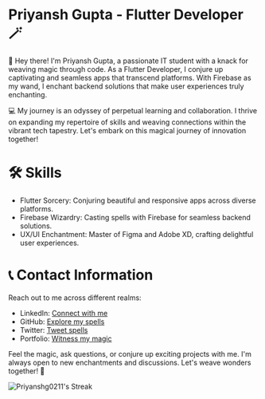# Priyansh Gupta - Flutter Developer 🪄

👋 Hey there! I'm Priyansh Gupta, a passionate IT student with a knack for weaving magic through code. As a Flutter Developer, I conjure up captivating and seamless apps that transcend platforms. With Firebase as my wand, I enchant backend solutions that make user experiences truly enchanting.

💻 My journey is an odyssey of perpetual learning and collaboration. I thrive on expanding my repertoire of skills and weaving connections within the vibrant tech tapestry. Let's embark on this magical journey of innovation together!

# 🛠 Skills

* Flutter Sorcery: Conjuring beautiful and responsive apps across diverse platforms.
* Firebase Wizardry: Casting spells with Firebase for seamless backend solutions.
* UX/UI Enchantment: Master of Figma and Adobe XD, crafting delightful user experiences.

# 📞 Contact Information

Reach out to me across different realms:

* LinkedIn: [Connect with me](https://www.linkedin.com/in/priyanshg02/)
* GitHub: [Explore my spells](https://github.com/Priyanshg0211/)
* Twitter: [Tweet spells](https://twitter.com/Priyanshg0211)
* Portfolio: [Witness my magic](https://guptapriyansh.tech/)

Feel the magic, ask questions, or conjure up exciting projects with me. I'm always open to new enchantments and discussions. Let's weave wonders together! 🌟

![Priyanshg0211's Streak](https://github-readme-streak-stats.herokuapp.com/?user=Priyanshg0211&theme=tokyonight&hide_border=true)
